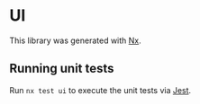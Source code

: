 # UI

This library was generated with [Nx](https://nx.dev).

## Running unit tests

Run `nx test ui` to execute the unit tests via [Jest](https://jestjs.io).
